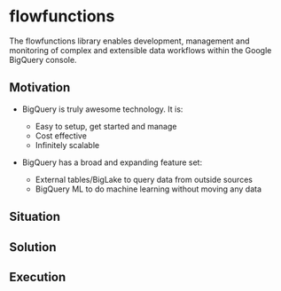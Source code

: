 # flowfunctions

The flowfunctions library enables development, management and monitoring of complex and extensible data workflows within the Google BigQuery console.

## Motivation
- BigQuery is truly awesome technology. It is:
    - Easy to setup, get started and manage
    - Cost effective
    - Infinitely scalable

- BigQuery has a broad and expanding feature set:
    - External tables/BigLake to query data from outside sources
    - BigQuery ML to do machine learning without moving any data

## Situation


## Solution

## Execution


